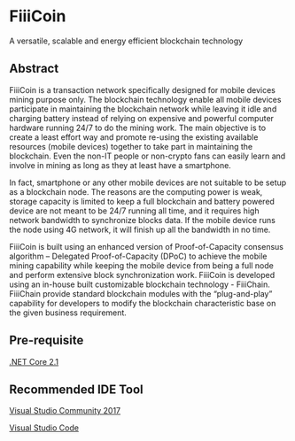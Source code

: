 # FiiiCoin

A versatile, scalable and energy efficient blockchain technology

## Abstract

FiiiCoin is a transaction network specifically designed for mobile devices mining purpose only. The blockchain technology enable all mobile devices participate in maintaining the blockchain network while leaving it idle and charging battery instead of relying on expensive and powerful computer hardware running 24/7 to do the mining work. The main objective is to create a least effort way and promote re-using the existing available resources (mobile devices) together to take part in maintaining the blockchain. Even the non-IT people or non-crypto fans can easily learn and involve in mining as long as they at least have a smartphone.

In fact, smartphone or any other mobile devices are not suitable to be setup as a blockchain node. The reasons are the computing power is weak, storage capacity is limited to keep a full blockchain and battery powered device are not meant to be 24/7 running all time, and it requires high network bandwidth to synchronize blocks data. If the mobile device runs the node using 4G network, it will finish up all the bandwidth in no time.

FiiiCoin is built using an enhanced version of Proof-of-Capacity consensus algorithm – Delegated Proof-of-Capacity (DPoC) to achieve the mobile mining capability while keeping the mobile device from being a full node and perform extensive block synchronization work. FiiiCoin is developed using an in-house built customizable blockchain technology - FiiiChain. FiiiChain provide standard blockchain modules with the “plug-and-play” capability for developers to modify the blockchain characteristic base on the given business requirement.

## Pre-requisite

[.NET Core 2.1](https://www.microsoft.com/net/download/dotnet-core/2.1)

## Recommended IDE Tool

[Visual Studio Community 2017](https://visualstudio.microsoft.com/)

[Visual Studio Code](https://visualstudio.microsoft.com/)

